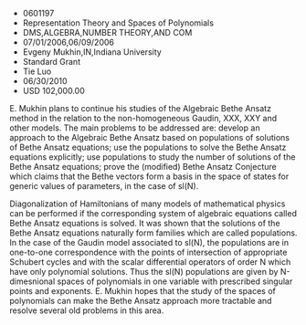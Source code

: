 
* 0601197
* Representation Theory and Spaces of Polynomials
* DMS,ALGEBRA,NUMBER THEORY,AND COM
* 07/01/2006,06/09/2006
* Evgeny Mukhin,IN,Indiana University
* Standard Grant
* Tie Luo
* 06/30/2010
* USD 102,000.00

E. Mukhin plans to continue his studies of the Algebraic Bethe Ansatz method in
the relation to the non-homogeneous Gaudin, XXX, XXY and other models. The main
problems to be addressed are: develop an approach to the Algebraic Bethe Ansatz
based on populations of solutions of Bethe Ansatz equations; use the populations
to solve the Bethe Ansatz equations explicitly; use populations to study the
number of solutions of the Bethe Ansatz equations; prove the (modified) Bethe
Ansatz Conjecture which claims that the Bethe vectors form a basis in the space
of states for generic values of parameters, in the case of sl(N).

Diagonalization of Hamiltonians of many models of mathematical physics can be
performed if the corresponding system of algebraic equations called Bethe Ansatz
equations is solved. It was shown that the solutions of the Bethe Ansatz
equations naturally form families which are called populations. In the case of
the Gaudin model associated to sl(N), the populations are in one-to-one
correspondence with the points of intersection of appropriate Schubert cycles
and with the scalar differential operators of order N which have only polynomial
solutions. Thus the sl(N) populations are given by N-dimesnional spaces of
polynomials in one variable with prescribed singular points and exponents. E.
Mukhin hopes that the study of the spaces of polynomials can make the Bethe
Ansatz approach more tractable and resolve several old problems in this area.

